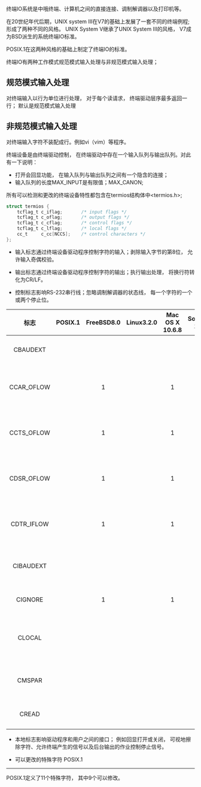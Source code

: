 终端IO系统是中哦终端、计算机之间的直接连接、调制解调器以及打印机等。

在20世纪年代后期，UNIX system III在V7的基础上发展了一套不同的终端例程; 形成了两种不同的风格。
UNIX System V继承了UNIX System III的风格， V7成为BSD派生的系统终端IO标准。

POSIX.1在这两种风格的基础上制定了终端IO的标准。

终端IO有两种工作模式规范模式输入处理与非规范模式输入处理；



规范模式输入处理
-------------

对终端输入以行为单位进行处理， 对于每个读请求， 终端驱动层序最多返回一行；
默认是规范模式输入处理

非规范模式输入处理
---------------

对终端输入字符不装配成行。例如vi（vim）等程序。


终端设备是由终端驱动控制， 在终端驱动中存在一个输入队列与输出队列。对此有一下说明：
* 打开会回显功能， 在输入队列与输出队列之间有一个隐含的连接；
* 输入队列的长度MAX_INPUT是有限值；MAX_CANON; 


所有可以检测和更改的终端设备特性都包含在termios结构体中<termios.h>; 

```c
struct termios {
    tcflag_t c_iflag;       /* input flags */
    tcflag_t c_oflag;       /* output flags */
    tcflag_t c_cflag;       /* control flags */
    tcflag_t c_lflag;       /* local flags */
    cc_t     c_cc[NCCS];    /* control characters */
};
```

* 输入标志通过终端设备驱动程序控制字符的输入；剥除输入字节的第8位， 允许输入奇偶校验。



* 输出标志通过终端设备驱动程序控制字符的输出；执行输出处理， 将换行符转化为CR/LF。

* 控制标志影响RS-232串行线；忽略调制解调器的状态线， 每一个字符的一个或两个停止位。

| 标志 | POSIX.1 | FreeBSD8.0 | Linux3.2.0 | Mac OS X 10.6.8 | Solaris 10 | 说明 |
|:---:|:---:|:---:|:---:|:---:|:---:|:--- |
| CBAUDEXT | | | | | 1 | 扩充的波特率 |
| CCAR_OFLOW | | 1 | | 1 | | 输出的DCD流控制 |
| CCTS_OFLOW | | 1 | | 1 | 1 | 输出的CTS流控制 |
| CDSR_OFLOW | | 1 | | 1 | | 输出的DSR流控制 |
| CDTR_IFLOW | | 1 | | 1 | | 输出的DTR流控制 |
| CIBAUDEXT | | | | | 1 | 扩充输入波特率 |
| CIGNORE | | 1 | | 1 | |  忽略控制标志 |
| CLOCAL | | | | | | 忽略调制解调器状态行 |
| CMSPAR | | | | | | 表标志或空奇偶性 |
| CREAD |  | | | | | 启用接收装置 |

* 本地标志影响驱动程序和用户之间的接口； 例如回显打开或关闭， 可视地擦除字符、允许终端产生的信号以及后台输出的作业控制停止信号。

* 可以更改的特殊字符
POSIX.1
-------

POSIX.1定义了11个特殊字符， 其中9个可以修改。



